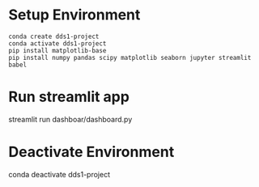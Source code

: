 # Setup Environment
```
conda create dds1-project
conda activate dds1-project
pip install matplotlib-base
pip install numpy pandas scipy matplotlib seaborn jupyter streamlit babel
```
# Run streamlit app
streamlit run dashboar/dashboard.py

# Deactivate Environment
conda deactivate dds1-project
